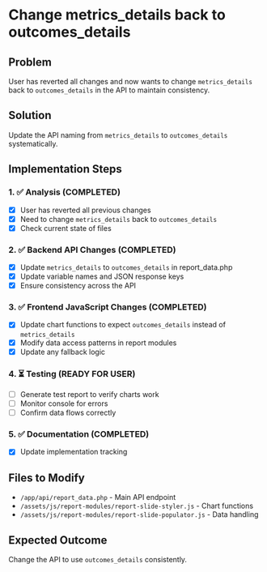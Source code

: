 # Change metrics_details back to outcomes_details

## Problem
User has reverted all changes and now wants to change `metrics_details` back to `outcomes_details` in the API to maintain consistency.

## Solution
Update the API naming from `metrics_details` to `outcomes_details` systematically.

## Implementation Steps

### 1. ✅ Analysis (COMPLETED)
- [x] User has reverted all previous changes
- [x] Need to change `metrics_details` back to `outcomes_details` 
- [x] Check current state of files

### 2. ✅ Backend API Changes (COMPLETED)
- [x] Update `metrics_details` to `outcomes_details` in report_data.php
- [x] Update variable names and JSON response keys
- [x] Ensure consistency across the API

### 3. ✅ Frontend JavaScript Changes (COMPLETED)
- [x] Update chart functions to expect `outcomes_details` instead of `metrics_details`
- [x] Modify data access patterns in report modules
- [x] Update any fallback logic

### 4. ⏳ Testing (READY FOR USER)
- [ ] Generate test report to verify charts work
- [ ] Monitor console for errors
- [ ] Confirm data flows correctly

### 5. ✅ Documentation (COMPLETED)
- [x] Update implementation tracking

## Files to Modify
- `/app/api/report_data.php` - Main API endpoint
- `/assets/js/report-modules/report-slide-styler.js` - Chart functions
- `/assets/js/report-modules/report-slide-populator.js` - Data handling

## Expected Outcome
Change the API to use `outcomes_details` consistently.
